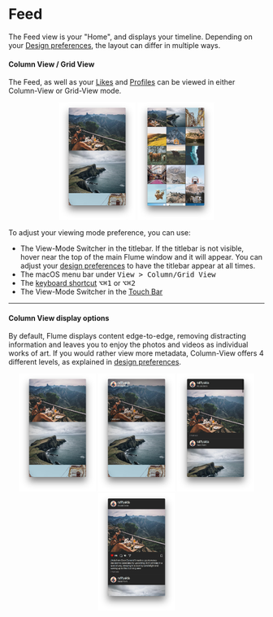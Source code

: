 # Feed

The Feed view is your "Home", and displays your timeline. Depending on your [Design preferences](/preferences/design.md), the layout can differ in multiple ways.

#### Column View / Grid View

The Feed, as well as your [Likes](/views/likes.md) and [Profiles](/views/profile/README.md) can be viewed in either Column-View or Grid-View mode.

<p style="text-align: center; margin-top: 1em;"><img src="/views/assets/feed-column.png" width="30%" height="30%" /> <img src="/views/assets/feed-grid.png" width="30%" height="30%" /></p>

To adjust your viewing mode preference, you can use:

- The View-Mode Switcher in the titlebar. If the titlebar is not visible, hover near the top of the main Flume window and it will appear. You can adjust your [design preferences](/preferences/design.md) to have the titlebar appear at all times.
- The macOS menu bar under <kbd>View > Column/Grid View</kbd>
- The [keyboard shortcut](/misc/keyboard-shortcuts.md) <kbd>⌥⌘1</kbd> or <kbd>⌥⌘2</kbd>
- The View-Mode Switcher in the [Touch Bar](/misc/touchbar.md)


<hr />

#### Column View display options

By default, Flume displays content edge-to-edge, removing distracting information and leaves you to enjoy the photos and videos as individual works of art. If you would rather view more metadata, Column-View offers 4 different levels, as explained in [design preferences](/preferences/design.md).


<p style="text-align: center; margin-top: 1em;"><img src="/views/assets/feed-column-none.png" width="30%" height="30%" /> <img src="/views/assets/feed-column-hover.png" width="30%" height="30%" /> <img src="/views/assets/feed-column-compact.png" width="30%" height="30%" /> <img src="/views/assets/feed-column-all.png" width="30%" height="30%" /></p>



